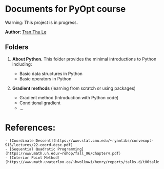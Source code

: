 # Documents for PyOpt course

Warning: This project is in progress.

**Author:** [Tran Thu Le][le]

[le]: https://tranthule.blogspot.com/p/about-me.html

## Folders

1. **About Python.** This folder provides the minimal introductions to Python including:
    - Basic data structures in Python
    - Basic operators in Python

2. **Gradient methods** (learning from scratch or using packages)
    - Gradient method (Introduction with Python code)
    - Conditional gradient
    - ...


# References:
	- [Coordinate Descent](https://www.stat.cmu.edu/~ryantibs/convexopt-S15/lectures/22-coord-desc.pdf)
	- [Sequential Quadratic Programming](https://www.math.uh.edu/~rohop/fall_06/Chapter4.pdf)
	- [Interior Point Method](https://www.math.uwaterloo.ca/~hwolkowi/henry/reports/talks.d/t06talks.d/06msribirs.d/summercoursemsri07.d/intptbookpgs.pdf)
